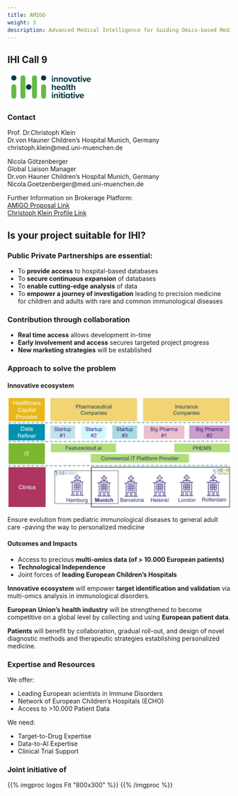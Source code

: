 ```yaml
---
title: AMIGO
weight: 3
description: Advanced Medical Intelligence for Guiding Omics-based Medicine 
---
```


<div class="d-lg-flex gap-3">
<div class="flex-lg-grow-1">

<div class="d-flex align-items-center">
  <h2 class="me-3">IHI Call 9</h2>
  <img src="../../../logo-ihi.png" class="img-fluid px-lg-2" alt="Logo IHI" style="width: 200px;"/>
</div>

### Contact
<p>Prof. Dr.Christoph Klein  <br />
Dr.von Hauner Children’s Hospital Munich, Germany <br />
christoph.klein@med.uni-muenchen.de</p>

<p>Nicola Götzenberger  <br />
Global Liaison Manager <br />
Dr.von Hauner Children’s Hospital Munich, Germany <br />
Nicola.Goetzenberger@med.uni-muenchen.de</p>

<p>
Further Information on Brokerage Platform:​  <br />
<a href="https://ihicalldays2024.converve.io/index.php?page=cat_tech">AMIGO Proposal Link​</a> <br />
<a href="https://ihicalldays2024.converve.io/index.php?page=meet_request_meetings&action=detail&params%5Bq%5D=Christoph+Klein&params%5Bshow%5D=pers&params%5Bevent_id%5D=1&params%5Bid%5D=408&params%5Bpers_id%5D=419">Christoph Klein Profile Link​</a>
</p>

## Is your project suitable for IHI?
### Public Private Partnerships are essential: 

- To **provide access** to hospital-based databases
- To **secure continuous expansion** of databases​
- To **enable cutting-edge analysis** of data​
- To **empower a journey of investigation** leading to precision medicine for children and adults with rare and common immunological diseases​

### Contribution through collaboration
- **Real time access** allows development in-time​
- **Early involvement and access** secures targeted project progress​
- **New marketing strategies** will be established

### Approach to solve the problem
#### Innovative ecosystem
<img src="../../../innovation-ecosystem.png" class="img-fluid px-lg-2" alt="Innovation Ecosystem"/>

<p>Ensure evolution from pediatric immunological diseases to general adult care -paving the way to personalized medicine​</p>

#### Outcomes and Impacts

- Access to precious **multi-omics data (of > 10.000 European patients)​**
- **Technological Independence​**
- Joint forces of **leading European Children’s Hospitals**

**Innovative ecosystem** will empower **target identification and validation** via multi-omics analysis in immunological disorders.​

**European Union’s health industry** will be strengthened to become competitive on a global level by collecting and using **European patient data**.​

**Patients** will benefit by collaboration, gradual roll-out, and design of novel diagnostic methods and therapeutic strategies establishing personalized medicine.​

### Expertise and Resources
We offer:​
- Leading European scientists in Immune Disorders​
- Network of European Children‘s Hospitals (ECHO)​
- Access to >10.000 Patient Data​

We need:​
- Target-to-Drug Expertise​
- Data-to-AI Expertise​
- Clinical Trial Support​


<h3>Joint initiative of</h3>
{{% imgproc logos Fit "800x300" %}}
{{% /imgproc %}}